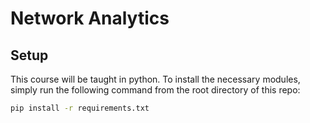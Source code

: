 # Network Analytics



## Setup
This course will be taught in python.  To install the necessary modules, simply run the following command from the root directory of this repo:

```sh
pip install -r requirements.txt
```